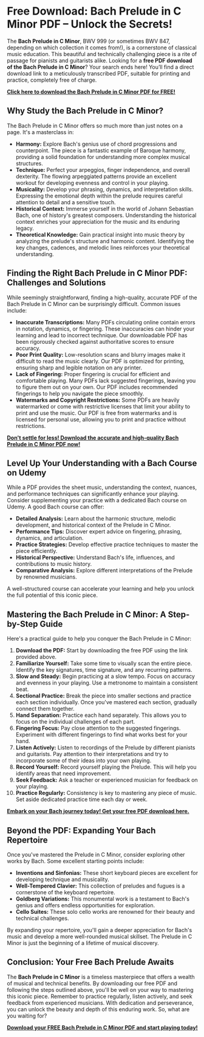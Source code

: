 # Free Download: Bach Prelude in C Minor PDF – Unlock the Secrets!

The **Bach Prelude in C Minor**, BWV 999 (or sometimes BWV 847, depending on which collection it comes from!), is a cornerstone of classical music education. This beautiful and technically challenging piece is a rite of passage for pianists and guitarists alike. Looking for a **free PDF download of the Bach Prelude in C Minor**? Your search ends here! You’ll find a direct download link to a meticulously transcribed PDF, suitable for printing and practice, completely free of charge.

[**Click here to download the Bach Prelude in C Minor PDF for FREE!**](https://udemywork.com/bach-prelude-in-c-minor-pdf)

## Why Study the Bach Prelude in C Minor?

The Bach Prelude in C Minor offers so much more than just notes on a page. It's a masterclass in:

*   **Harmony:** Explore Bach's genius use of chord progressions and counterpoint. The piece is a fantastic example of Baroque harmony, providing a solid foundation for understanding more complex musical structures.
*   **Technique:** Perfect your arpeggios, finger independence, and overall dexterity. The flowing arpeggiated patterns provide an excellent workout for developing evenness and control in your playing.
*   **Musicality:** Develop your phrasing, dynamics, and interpretation skills. Expressing the emotional depth within the prelude requires careful attention to detail and a sensitive touch.
*   **Historical Context:** Immerse yourself in the world of Johann Sebastian Bach, one of history's greatest composers. Understanding the historical context enriches your appreciation for the music and its enduring legacy.
*   **Theoretical Knowledge:** Gain practical insight into music theory by analyzing the prelude's structure and harmonic content. Identifying the key changes, cadences, and melodic lines reinforces your theoretical understanding.

## Finding the Right Bach Prelude in C Minor PDF: Challenges and Solutions

While seemingly straightforward, finding a high-quality, accurate PDF of the Bach Prelude in C Minor can be surprisingly difficult. Common issues include:

*   **Inaccurate Transcriptions:** Many PDFs circulating online contain errors in notation, dynamics, or fingering. These inaccuracies can hinder your learning and lead to incorrect technique. Our downloadable PDF has been rigorously checked against authoritative scores to ensure accuracy.
*   **Poor Print Quality:** Low-resolution scans and blurry images make it difficult to read the music clearly. Our PDF is optimized for printing, ensuring sharp and legible notation on any printer.
*   **Lack of Fingering:** Proper fingering is crucial for efficient and comfortable playing. Many PDFs lack suggested fingerings, leaving you to figure them out on your own. Our PDF includes recommended fingerings to help you navigate the piece smoothly.
*   **Watermarks and Copyright Restrictions:** Some PDFs are heavily watermarked or come with restrictive licenses that limit your ability to print and use the music. Our PDF is free from watermarks and is licensed for personal use, allowing you to print and practice without restrictions.

[**Don't settle for less! Download the accurate and high-quality Bach Prelude in C Minor PDF now!**](https://udemywork.com/bach-prelude-in-c-minor-pdf)

## Level Up Your Understanding with a Bach Course on Udemy

While a PDF provides the sheet music, understanding the context, nuances, and performance techniques can significantly enhance your playing. Consider supplementing your practice with a dedicated Bach course on Udemy. A good Bach course can offer:

*   **Detailed Analysis:** Learn about the harmonic structure, melodic development, and historical context of the Prelude in C Minor.
*   **Performance Tips:** Discover expert advice on fingering, phrasing, dynamics, and articulation.
*   **Practice Strategies:** Develop effective practice techniques to master the piece efficiently.
*   **Historical Perspective:** Understand Bach's life, influences, and contributions to music history.
*   **Comparative Analysis:** Explore different interpretations of the Prelude by renowned musicians.

A well-structured course can accelerate your learning and help you unlock the full potential of this iconic piece.

## Mastering the Bach Prelude in C Minor: A Step-by-Step Guide

Here's a practical guide to help you conquer the Bach Prelude in C Minor:

1.  **Download the PDF:** Start by downloading the free PDF using the link provided above.
2.  **Familiarize Yourself:** Take some time to visually scan the entire piece. Identify the key signatures, time signature, and any recurring patterns.
3.  **Slow and Steady:** Begin practicing at a slow tempo. Focus on accuracy and evenness in your playing. Use a metronome to maintain a consistent beat.
4.  **Sectional Practice:** Break the piece into smaller sections and practice each section individually. Once you've mastered each section, gradually connect them together.
5.  **Hand Separation:** Practice each hand separately. This allows you to focus on the individual challenges of each part.
6.  **Fingering Focus:** Pay close attention to the suggested fingerings. Experiment with different fingerings to find what works best for your hand.
7.  **Listen Actively:** Listen to recordings of the Prelude by different pianists and guitarists. Pay attention to their interpretations and try to incorporate some of their ideas into your own playing.
8.  **Record Yourself:** Record yourself playing the Prelude. This will help you identify areas that need improvement.
9.  **Seek Feedback:** Ask a teacher or experienced musician for feedback on your playing.
10. **Practice Regularly:** Consistency is key to mastering any piece of music. Set aside dedicated practice time each day or week.

[**Embark on your Bach journey today! Get your free PDF download here.**](https://udemywork.com/bach-prelude-in-c-minor-pdf)

## Beyond the PDF: Expanding Your Bach Repertoire

Once you've mastered the Prelude in C Minor, consider exploring other works by Bach. Some excellent starting points include:

*   **Inventions and Sinfonias:** These short keyboard pieces are excellent for developing technique and musicality.
*   **Well-Tempered Clavier:** This collection of preludes and fugues is a cornerstone of the keyboard repertoire.
*   **Goldberg Variations:** This monumental work is a testament to Bach's genius and offers endless opportunities for exploration.
*   **Cello Suites:** These solo cello works are renowned for their beauty and technical challenges.

By expanding your repertoire, you'll gain a deeper appreciation for Bach's music and develop a more well-rounded musical skillset. The Prelude in C Minor is just the beginning of a lifetime of musical discovery.

## Conclusion: Your Free Bach Prelude Awaits

The **Bach Prelude in C Minor** is a timeless masterpiece that offers a wealth of musical and technical benefits. By downloading our free PDF and following the steps outlined above, you'll be well on your way to mastering this iconic piece. Remember to practice regularly, listen actively, and seek feedback from experienced musicians. With dedication and perseverance, you can unlock the beauty and depth of this enduring work. So, what are you waiting for?

[**Download your FREE Bach Prelude in C Minor PDF and start playing today!**](https://udemywork.com/bach-prelude-in-c-minor-pdf)
